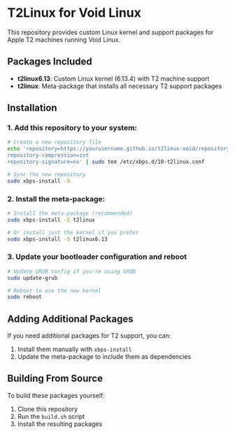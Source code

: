 # T2Linux for Void Linux

This repository provides custom Linux kernel and support packages for Apple T2 machines running Void Linux.

## Packages Included

- **t2linux6.13**: Custom Linux kernel (6.13.4) with T2 machine support
- **t2linux**: Meta-package that installs all necessary T2 support packages

## Installation

### 1. Add this repository to your system:

```bash
# Create a new repository file 
echo 'repository=https://yourusername.github.io/t2linux-void/repository
repository-compression=zst
repository-signature=no' | sudo tee /etc/xbps.d/10-t2linux.conf

# Sync the new repository
sudo xbps-install -S
```

### 2. Install the meta-package:

```bash
# Install the meta-package (recommended)
sudo xbps-install -S t2linux

# Or install just the kernel if you prefer
sudo xbps-install -S t2linux6.13
```

### 3. Update your bootloader configuration and reboot

```bash
# Update GRUB config if you're using GRUB
sudo update-grub

# Reboot to use the new kernel
sudo reboot
```

## Adding Additional Packages

If you need additional packages for T2 support, you can:
1. Install them manually with `xbps-install`
2. Update the meta-package to include them as dependencies

## Building From Source

To build these packages yourself:

1. Clone this repository
2. Run the `build.sh` script
3. Install the resulting packages
